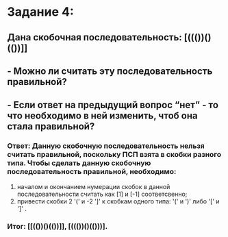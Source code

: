 # Задание 4:

##   Дана скобочная последовательность: [((())()(())]]
## - Можно ли считать эту последовательность правильной? 
## - Если ответ на предыдущий вопрос “нет” - то что необходимо в ней изменить, чтоб она стала правильной?


### Ответ: Данную скобочную последовательность нельзя считать правильной, поскольку ПСП взята в скобки разного типа. Чтобы сделать данную скобочную последовательность правильной, необходимо:
1) началом и окончанием нумерации скобок в данной последовательности считать как [1] и [-1] соответсвенно; 
2) привести скобки 2 '(' и -2 ']' к скобкам одного типа: '(' и ')' либо  '[' и ']' .

### Итог: [[(())()(())]], [((())()(()))].
